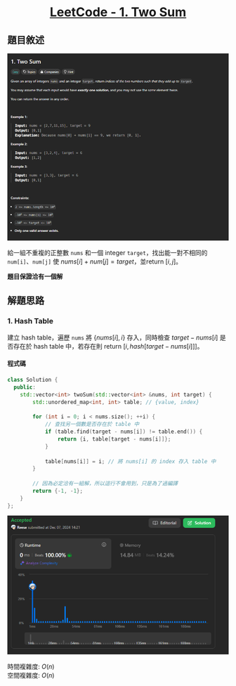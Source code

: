 # <center> [LeetCode - 1. Two Sum](https://leetcode.com/problems/two-sum/description/) </center>

## 題目敘述

[![](https://raw.githubusercontent.com/reese60525/ForPicGo/main/Pictures/20241207133940670.png)](https://raw.githubusercontent.com/reese60525/ForPicGo/main/Pictures/20241207133940670.png)

給一組不重複的正整數 `nums` 和一個 integer `target`，找出能一對不相同的 `num[i]`、`num[j]` 使 $nums[i] + num[j] = target$，並return $[i, j]$。  

**題目保證洽有一個解**

## 解題思路

### 1. Hash Table

建立 hash table，遍歷 `nums` 將 $\{nums[i], i\}$ 存入，同時檢查 $target - nums[i]$ 是否存在於 hash table 中，若存在則 return $[i, hash[target - nums[i]]]$。

#### 程式碼

```c++ {.line-numbers}
class Solution {
  public:
    std::vector<int> twoSum(std::vector<int> &nums, int target) {
        std::unordered_map<int, int> table; // {value, index}

        for (int i = 0; i < nums.size(); ++i) {
            // 查找另一個數是否存在於 table 中
            if (table.find(target - nums[i]) != table.end()) {
                return {i, table[target - nums[i]]};
            }

            table[nums[i]] = i; // 將 nums[i] 的 index 存入 table 中
        }

        // 因為必定洽有一組解，所以這行不會用到，只是為了過編譯
        return {-1, -1};
    }
};
```

[![](https://raw.githubusercontent.com/reese60525/ForPicGo/main/Pictures/20241207142153702.png)](https://raw.githubusercontent.com/reese60525/ForPicGo/main/Pictures/20241207142153702.png)

時間複雜度: $O(n)$  
空間複雜度: $O(n)$
